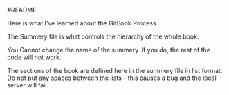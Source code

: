 #README

Here is what I've learned about the GitBook Process…

The Summery file is what controls the hierarchy of the whole book.

You Cannot change the name of the summery. If you do, the rest of the code will not work.

The sections of the book are defined here in the summery file in list format. Do not put any spaces between the lists - this causes a bug and the local server will fail.